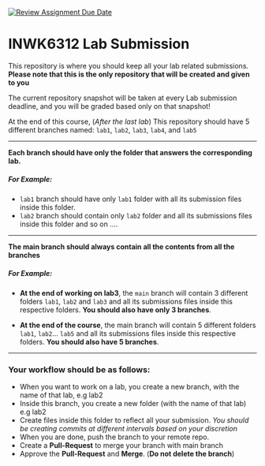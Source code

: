 [![Review Assignment Due Date](https://classroom.github.com/assets/deadline-readme-button-24ddc0f5d75046c5622901739e7c5dd533143b0c8e959d652212380cedb1ea36.svg)](https://classroom.github.com/a/GapSlQHs)
# INWK6312 Lab Submission


This repository is where you should keep all your lab related submissions. 
**Please note that this is the only repository that will be created and given to you**


The current repository snapshot will be taken at every Lab submission deadline, and you will be graded based only on that snapshot!

At the end of this course, (*After the last lab*)
This repository should have 5 different branches named: `lab1`, `lab2`, `lab3`, `lab4`, and `lab5`
<hr>

**Each branch should have only the folder that answers the corresponding lab.**
##### For Example:
* `lab1` branch should have only `lab1` folder with all its submission files inside this folder. 
* `lab2` branch should contain only `lab2` folder and all its submissions files inside this folder and so on ....
<hr>

**The main branch should always contain all the contents from all the branches** 
##### For Example:
* **At the end of working on lab3**,  the `main` branch will contain 3 different folders `lab1`, `lab2` and `lab3` and all  its submissions files inside this respective folders. **You should also have only 3 branches**.

* **At the end of the course**,  the main branch will contain 5 different folders `lab1`, `lab2`... `lab5` and all  its submissions files inside this respective folders. **You should also have 5 branches**.
<hr>

### Your  workflow should be as follows:
* When you want to work on a lab, you create a new branch, with the name of that lab, e.g lab2
* Inside this branch, you create a new folder (with the name of that lab) e.g lab2
* Create files inside this folder to reflect all your submission. *You should be creating commits at different intervals based on your discretion*
* When you are done, push the branch to your remote repo. 
* Create a **Pull-Request** to merge your branch with main branch
* Approve the **Pull-Request** and **Merge**. (**Do not delete the branch**)
